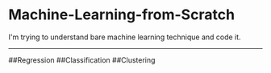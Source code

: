 # Machine-Learning-from-Scratch
I'm trying to understand bare machine learning technique and code it.
***
##Regression
##Classification
##Clustering
